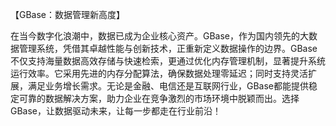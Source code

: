 【GBase：数据管理新高度】

在当今数字化浪潮中，数据已成为企业核心资产。GBase，作为国内领先的大数据管理系统，凭借其卓越性能与创新技术，正重新定义数据操作的边界。GBase不仅支持海量数据高效存储与快速检索，更通过优化内存管理机制，显著提升系统运行效率。它采用先进的内存分配算法，确保数据处理零延迟；同时支持灵活扩展，满足业务增长需求。无论是金融、电信还是互联网行业，GBase都能提供稳定可靠的数据解决方案，助力企业在竞争激烈的市场环境中脱颖而出。选择GBase，让数据驱动未来，让每一步都走在行业前沿！